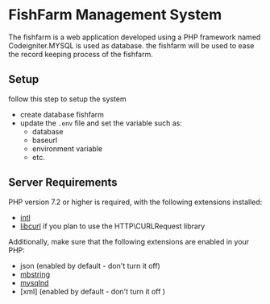 # FishFarm Management System

The fishfarm is a web application developed using a PHP framework
named Codeigniter.MYSQL is used as database.
the fishfarm will be used to ease the record
keeping process of the fishfarm.

## Setup

follow this step to setup the system

- create database fishfarm
- update the `.env` file and set the variable such as:
  - database
  - baseurl
  - environment variable
  - etc.
  
  
## Server Requirements

PHP version 7.2 or higher is required, with the following extensions installed:

- [intl](http://php.net/manual/en/intl.requirements.php)
- [libcurl](http://php.net/manual/en/curl.requirements.php) if you plan to use the HTTP\CURLRequest library

Additionally, make sure that the following extensions are enabled in your PHP:

- json (enabled by default - don't turn it off)
- [mbstring](http://php.net/manual/en/mbstring.installation.php)
- [mysqlnd](http://php.net/manual/en/mysqlnd.install.php)
- [xml] (enabled by default - don't turn it off )
